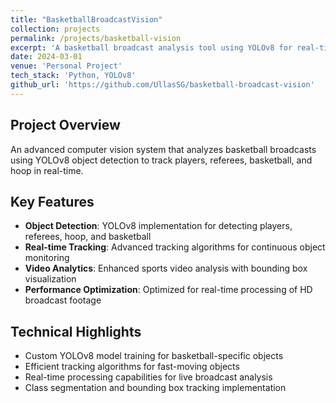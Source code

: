 ```yaml
---
title: "BasketballBroadcastVision"
collection: projects
permalink: /projects/basketball-vision
excerpt: 'A basketball broadcast analysis tool using YOLOv8 for real-time object detection and tracking of players, referees, and game elements.'
date: 2024-03-01
venue: 'Personal Project'
tech_stack: 'Python, YOLOv8'
github_url: 'https://github.com/UllasSG/basketball-broadcast-vision'
---
```


## Project Overview
An advanced computer vision system that analyzes basketball broadcasts using YOLOv8 object detection to track players, referees, basketball, and hoop in real-time.

## Key Features
- **Object Detection**: YOLOv8 implementation for detecting players, referees, hoop, and basketball
- **Real-time Tracking**: Advanced tracking algorithms for continuous object monitoring
- **Video Analytics**: Enhanced sports video analysis with bounding box visualization
- **Performance Optimization**: Optimized for real-time processing of HD broadcast footage

## Technical Highlights
- Custom YOLOv8 model training for basketball-specific objects
- Efficient tracking algorithms for fast-moving objects
- Real-time processing capabilities for live broadcast analysis
- Class segmentation and bounding box tracking implementation